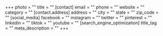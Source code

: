 +++
photo = ""
title = ""
[contact]
email = ""
phone = ""
website = ""
category = ""
[contact.address]
address = ""
city = ""
state = ""
zip_code = ""
[social_media]
facebook = ""
instagram = ""
twitter = ""
pinterest = ""
linkedin = ""
tiktok = ""
youtube = ""
[search_engine_optimization]
title_tag = ""
meta_description = ""
+++
